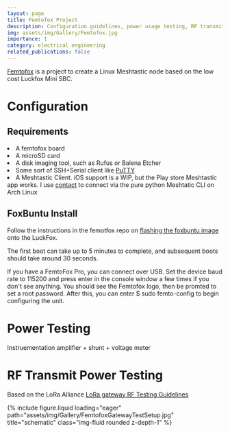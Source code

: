 ```yaml
---
layout: page
title: Femtofox Project
description: Configuration guidelines, power usage testing, RF transmit power testing
img: assets/img/Gallery/Femtofox.jpg
importance: 1
category: electrical engineering
related_publications: false
---
```

<a href="https://github.com/femtofox/femtofox">Femtofox</a> is a project to create a Linux Meshtastic node based on the low cost Luckfox Mini SBC.


# Configuration
## Requirements
<li>A femtofox board</li>
<li>A microSD card</li>
<li>A disk imaging tool, such as Rufus or Balena Etcher</li>
<li>Some sort of SSH+Serial client like <a href="https://www.putty.org/">PuTTY</a></li>
<li>A Meshtastic Client. iOS support is a WIP, but the Play store Meshtastic app works. I use <a href="https://github.com/pdxlocations/contact">contact</a> to connect via the pure python Meshtatic CLI on Arch Linux</li>

## FoxBuntu Install
Follow the instructions in the femotfox repo on <a href="https://github.com/femtofox/femtofox/blob/main/foxbuntu_install.md">flashing the foxbuntu image</a> onto the LuckFox. 

The first boot can take up to 5 minutes to complete, and subsequent boots should take around 30 seconds.

If you have a FemtoFox Pro, you can connect over USB. Set the device baud rate to 115200 and press enter in the console window a few times if you don't see anything. You should see the Femtofox logo, then be promted to set a root password. After this, you can enter $ sudo femto-config to begin configuring the unit.

# Power Testing
Instruementation amplifier + shunt + voltage meter

# RF Transmit Power Testing
Based on the LoRa Alliance <a href="https://lora-alliance.org/wp-content/uploads/2021/04/Gateway-Test-and-Measurement-Guidelines-Issue01.pdf">LoRa gateway RF Testing Guidelines</a>
<div class="row">
    <div class="col-sm mt-2 mt-md-0">
        {% include figure.liquid loading="eager" path="assets/img/Gallery/FemtofoxGatewayTestSetup.jpg" title="schematic" class="img-fluid rounded z-depth-1" %}
    </div>
</div>

